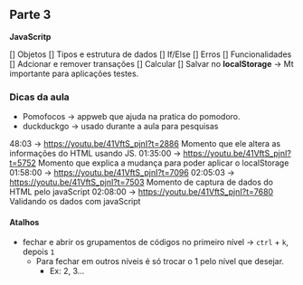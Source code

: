 ## Parte 3

__JavaScritp__

[] Objetos
[] Tipos e estrutura de dados
[] If/Else
[] Erros
[] Funcionalidades
[] Adcionar e remover transações
[] Calcular
[] Salvar no **localStorage** -> Mt importante para aplicações testes.

### Dicas da aula

- Pomofocos -> appweb que ajuda na pratica do pomodoro.
- duckduckgo -> usado durante a aula para pesquisas

48:03 -> https://youtu.be/41VftS_pjnI?t=2886
    Momento que ele altera as informações do HTML usando JS.
01:35:00 -> https://youtu.be/41VftS_pjnI?t=5752
    Momento que explica a mudança para poder aplicar o localStorage
01:58:00 -> https://youtu.be/41VftS_pjnI?t=7096
02:05:03 -> https://youtu.be/41VftS_pjnI?t=7503
    Momento de captura de dados do HTML pelo javaScript
02:08:00 -> https://youtu.be/41VftS_pjnI?t=7680
    Validando os dados com javaScript

#### Atalhos

- fechar e abrir os grupamentos de códigos no primeiro nível -> `ctrl` + `k`, depois `1`
  - Para fechar em outros níveis é só trocar o 1 pelo nível que desejar.
    - Ex: 2, 3...